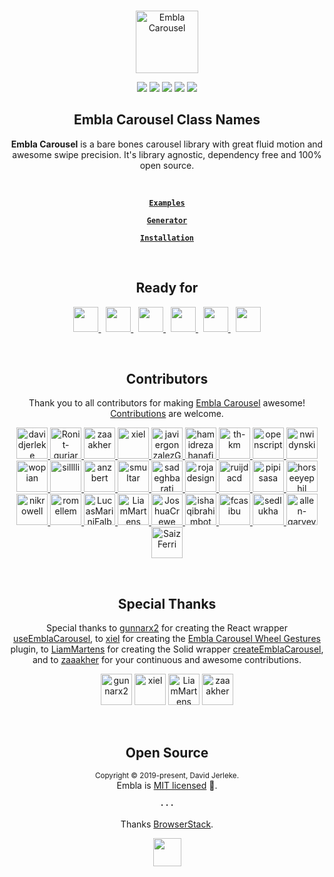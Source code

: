 <br />
<div align="center">
  <p align="center">
    <a href="https://www.embla-carousel.com/"><img width="100" height="100" src="https://www.embla-carousel.com/embla-logo.svg" alt="Embla Carousel">
    </a>
  </p>

  <p align="center">
    <a href="https://opensource.org/licenses/MIT"><img src="https://img.shields.io/npm/l/embla-carousel?color=%238ab4f8"></a>
    <a href="https://www.npmjs.com/package/embla-carousel-class-names"><img src="https://img.shields.io/npm/v/embla-carousel-class-names.svg?color=%23c1a8e2"></a>
    <a href="https://github.com/davidjerleke/embla-carousel/actions?query=workflow%3A%22Continuous+Integration%22"><img src="https://img.shields.io/github/actions/workflow/status/davidjerleke/embla-carousel/cd.yml?color=%238ab4f8"></a>
    <a href="https://prettier.io"><img src="https://img.shields.io/badge/code_style-prettier-ff69b4.svg?color=%23c1a8e2"></a>
    <a href="https://bundlephobia.com/result?p=embla-carousel-class-names@latest"><img src="https://img.shields.io/bundlephobia/minzip/embla-carousel-class-names?color=%238ab4f8&label=gzip%20size">
    </a>
  </p>

  <strong>
    <h2 align="center">Embla Carousel Class Names</h2>
  </strong>

  <p align="center">
    <strong>Embla Carousel</strong> is a bare bones carousel library with great fluid motion and awesome swipe precision. It's library agnostic, dependency free and 100% open source.
  </p>

  <br>

  <p align="center">
    <strong>
      <code>&nbsp;<a href="https://www.embla-carousel.com/examples/predefined/">Examples</a>&nbsp;</code>
    </strong>
  </p>

  <p align="center">
    <strong>
      <code>&nbsp;<a href="https://www.embla-carousel.com/examples/generator/">Generator</a>&nbsp;</code>
    </strong>
  </p>

  <p align="center">
    <strong>
      <code>&nbsp;<a href="https://www.embla-carousel.com/get-started/#choose-installation-type">Installation</a>&nbsp;</code>
    </strong>
  </p>
</div>

<br>

<div align="center">
  <strong>
    <h2 align="center">Ready for</h2>
  </strong>
  
  <p align="center">
    <a href="https://www.embla-carousel.com/get-started/module/">
      <img src="https://www.embla-carousel.com/javascript-logo.svg" width="40" height="40" />
    </a>
    &nbsp;
    <a href="https://www.embla-carousel.com/get-started/module/">
      <img src="https://www.embla-carousel.com/typescript-logo.svg" width="40" height="40" />
    </a>
    &nbsp;
    <a href="https://www.embla-carousel.com/get-started/react/">
      <img src="https://www.embla-carousel.com/react-logo.svg" width="40" height="40" />
    </a>
    &nbsp;
    <a href="https://www.embla-carousel.com/get-started/vue/">
      <img src="https://www.embla-carousel.com/vue-logo.svg" width="40" height="40" />
    </a>
    &nbsp;
    <a href="https://www.embla-carousel.com/get-started/svelte/">
      <img src="https://www.embla-carousel.com/svelte-logo.svg" width="40" height="40" />
    </a>
    &nbsp;
    <a href="https://www.embla-carousel.com/get-started/solid/">
      <img src="https://www.embla-carousel.com/solid-logo.svg" width="40" height="40" />
    </a>
  </p>
</div>

<br>

<div align="center">
  <strong>
    <h2 align="center">Contributors</h2>
  </strong>
  <p align="center">
    Thank you to all contributors for making <a href="https://www.embla-carousel.com/">Embla Carousel</a> awesome! <a href="https://github.com/davidjerleke/embla-carousel/blob/master/CONTRIBUTING.md">Contributions</a> are welcome.
  </p>
  <p align="center">
    <a href="https://github.com/davidjerleke">
      <img src="https://avatars2.githubusercontent.com/u/11529148?s=120&v=4" title="davidjerleke" width="50" height="50" style="max-width: 100%" />
    </a><a href="https://github.com/Ronit-gurjar">
      <img src="https://avatars2.githubusercontent.com/u/92150685?s=120&v=4" title="Ronit-gurjar" width="50" height="50" style="max-width: 100%" />
    </a><a href="https://github.com/zaaakher">
      <img src="https://avatars2.githubusercontent.com/u/46135573?s=120&v=4" title="zaaakher" width="50" height="50" style="max-width: 100%" />
    </a><a href="https://github.com/xiel">
      <img src="https://avatars2.githubusercontent.com/u/615522?s=120&v=4" title="xiel" width="50" height="50" style="max-width: 100%" />
    </a><a href="https://github.com/javiergonzalezGenially">
      <img src="https://avatars2.githubusercontent.com/u/78730098?s=120&v=4" title="javiergonzalezGenially" width="50" height="50" style="max-width: 100%" />
    </a><a href="https://github.com/hamidrezahanafi">
      <img src="https://avatars2.githubusercontent.com/u/91487491?s=120&v=4" title="hamidrezahanafi" width="50" height="50" style="max-width: 100%" />
    </a><a href="https://github.com/th-km">
      <img src="https://avatars2.githubusercontent.com/u/35410212?s=120&v=4" title="th-km" width="50" height="50" style="max-width: 100%" />
    </a><a href="https://github.com/openscript">
      <img src="https://avatars2.githubusercontent.com/u/1105080?s=120&v=4" title="openscript" width="50" height="50" style="max-width: 100%" />
    </a><a href="https://github.com/nwidynski">
      <img src="https://avatars2.githubusercontent.com/u/25958801?s=120&v=4" title="nwidynski" width="50" height="50" style="max-width: 100%" />
    </a><a href="https://github.com/wopian">
      <img src="https://avatars2.githubusercontent.com/u/3440094?s=120&v=4" title="wopian" width="50" height="50" style="max-width: 100%" />
    </a><a href="https://github.com/silllli">
      <img src="https://avatars2.githubusercontent.com/u/9334305?s=120&v=4" title="silllli" width="50" height="50" style="max-width: 100%" />
    </a><a href="https://github.com/anzbert">
      <img src="https://avatars2.githubusercontent.com/u/38823700?s=120&v=4" title="anzbert" width="50" height="50" style="max-width: 100%" />
    </a><a href="https://github.com/smultar">
      <img src="https://avatars2.githubusercontent.com/u/6223536?s=120&v=4" title="smultar" width="50" height="50" style="max-width: 100%" />
    </a><a href="https://github.com/sadeghbarati">
      <img src="https://avatars2.githubusercontent.com/u/17789047?s=120&v=4" title="sadeghbarati" width="50" height="50" style="max-width: 100%" />
    </a><a href="https://github.com/rojadesign">
      <img src="https://avatars2.githubusercontent.com/u/35687281?s=120&v=4" title="rojadesign" width="50" height="50" style="max-width: 100%" />
    </a><a href="https://github.com/ruijdacd">
      <img src="https://avatars2.githubusercontent.com/u/9107610?s=120&v=4" title="ruijdacd" width="50" height="50" style="max-width: 100%" />
    </a><a href="https://github.com/pipisasa">
      <img src="https://avatars2.githubusercontent.com/u/54534600?s=120&v=4" title="pipisasa" width="50" height="50" style="max-width: 100%" />
    </a><a href="https://github.com/horseeyephil">
      <img src="https://avatars2.githubusercontent.com/u/32337092?s=120&v=4" title="horseeyephil" width="50" height="50" style="max-width: 100%" />
    </a><a href="https://github.com/nikrowell">
      <img src="https://avatars2.githubusercontent.com/u/260039?s=120&v=4" title="nikrowell" width="50" height="50" style="max-width: 100%" />
    </a><a href="https://github.com/romellem">
      <img src="https://avatars2.githubusercontent.com/u/8504000?s=120&v=4" title="romellem" width="50" height="50" style="max-width: 100%" />
    </a><a href="https://github.com/LucasMariniFalbo">
      <img src="https://avatars2.githubusercontent.com/u/9245477?s=120&v=4" title="LucasMariniFalbo" width="50" height="50" style="max-width: 100%" />
    </a><a href="https://github.com/LiamMartens">
      <img src="https://avatars2.githubusercontent.com/u/5265324?s=120&v=4" title="LiamMartens" width="50" height="50" style="max-width: 100%" />
    </a><a href="https://github.com/JoshuaCrewe">
      <img src="https://avatars2.githubusercontent.com/u/12238901?s=120&v=4" title="JoshuaCrewe" width="50" height="50" style="max-width: 100%" />
    </a><a href="https://github.com/ishaqibrahimbot">
      <img src="https://avatars2.githubusercontent.com/u/74908398?s=120&v=4" title="ishaqibrahimbot" width="50" height="50" style="max-width: 100%" />
    </a><a href="https://github.com/fcasibu">
      <img src="https://avatars2.githubusercontent.com/u/75290989?s=120&v=4" title="fcasibu" width="50" height="50" style="max-width: 100%" />
    </a><a href="https://github.com/sedlukha">
      <img src="https://avatars2.githubusercontent.com/u/14075940?s=120&v=4" title="sedlukha" width="50" height="50" style="max-width: 100%" />
    </a><a href="https://github.com/allen-garvey">
      <img src="https://avatars2.githubusercontent.com/u/9314727?s=120&v=4" title="allen-garvey" width="50" height="50" style="max-width: 100%" />
    </a><a href="https://github.com/SaizFerri">
      <img src="https://avatars2.githubusercontent.com/u/19834971?s=120&v=4" title="SaizFerri" width="50" height="50" style="max-width: 100%" />
    </a>
  </p>
</div>

<br>

<div align="center">
  <strong>
    <h2 align="center">Special Thanks</h2>
  </strong>
  <p align="center">
    Special thanks to <a href="https://github.com/gunnarx2">gunnarx2</a> for creating the React wrapper <a href="https://www.embla-carousel.com/get-started/react/">useEmblaCarousel</a>, to <a href="https://github.com/xiel">xiel</a> for creating the <a href="https://github.com/xiel/embla-carousel-wheel-gestures">Embla Carousel Wheel Gestures</a> plugin, to <a href="https://github.com/LiamMartens">LiamMartens</a> for creating the Solid wrapper <a href="https://www.embla-carousel.com/get-started/solid/">createEmblaCarousel</a>, and to <a href="https://github.com/zaaakher">zaaakher</a> for your continuous and awesome contributions.
  </p>
  <p align="center">
    <a href="https://github.com/gunnarx2"><img src="https://avatars2.githubusercontent.com/u/10469652?s=120&v=4" title="gunnarx2" width="50" height="50" style="max-width:100%;"></a>
    <a href="https://github.com/xiel"><img src="https://avatars0.githubusercontent.com/u/615522?s=120&v=4" title="xiel" width="50" height="50" style="max-width:100%;"></a>
    <a href="https://github.com/LiamMartens"><img src="https://avatars0.githubusercontent.com/u/5265324?s=120&v=4" title="LiamMartens" width="50" height="50" style="max-width:100%;"></a>
    <a href="https://github.com/zaaakher"><img src="https://avatars0.githubusercontent.com/u/46135573?s=120&v=4" title="zaaakher" width="50" height="50" style="max-width:100%;"></a>
  </p>
</div>

<br>

<h2 align="center">Open Source</h2>

<p align="center">
  <sup>Copyright © 2019-present, David Jerleke.</sup><br>
  Embla is <a href="https://github.com/davidjerleke/embla-carousel/blob/master/LICENSE">MIT licensed</a> 💖.
</p>

<p align="center">
  <strong>· · ·</strong>
</p>

<p align="center">
  Thanks <a href="https://www.browserstack.com">BrowserStack</a>.
</p>

<p align="center">
  <a href="https://www.browserstack.com">
    <img src="https://www.embla-carousel.com/browserstack-logo.svg" width="45" height="45" />
    </a>
</p>
